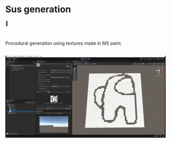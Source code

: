 # Sus generation

🤔

<br>

Procedural generation using textures made in MS paint.

<br>

<img src="showcase.png">